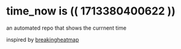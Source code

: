 # time_now is (( 1713380400622 ))

an automated repo that shows the currnent time

inspired by [breakingheatmap](https://github.com/breakingheatmap/breakingheatmap)